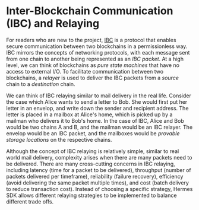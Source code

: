 
# Inter-Blockchain Communication (IBC) and Relaying

For readers who are new to the project, [IBC](https://www.ibcprotocol.dev/) is a protocol
that enables secure communication between two blockchains in a permissionless way.
IBC mirrors the concepts of networking protocols, with each message sent from one
chain to another being represented as an _IBC packet_.
At a high level, we can think of blockchains as _pure state machines_ that have no access
to external I/O. To facilitate communication between two blockchains, a _relayer_ is
used to deliver the IBC packets from a _source_ chain to a _destination_ chain.

We can think of IBC relaying similar to mail delivery in the real life. Consider the
case which Alice wants to send a letter to Bob. She would first put her letter in
an envelop, and write down the sender and recipient address. The letter is placed
in a mailbox at Alice's home, which is picked up by a mailman who delivers it
to Bob's home. In the case of IBC, Alice and Bob would be two chains A and B,
and the mailman would be an IBC relayer. The envelop would be an IBC packet,
and the mailboxes would be _provable storage locations_ on the respective chains.

Although the concept of IBC relaying is relatively simple, similar to real world
mail delivery, complexity arises when there are many packets need to be delivered.
There are many cross-cutting concerns in IBC relaying, including latency
(time for a packet to be delivered), throughput (number of packets delivered per timeframe),
reliability (failure recovery), efficiency (avoid delivering the same packet multiple times),
and cost (batch delivery to reduce transaction cost). Instead of choosing a specific
strategy, Hermes SDK allows different relaying strategies to be implemented to
balance different trade offs.
